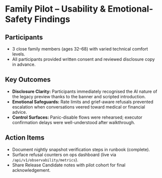 # Family Pilot – Usability & Emotional-Safety Findings

## Participants
- 3 close family members (ages 32–68) with varied technical comfort levels.
- All participants provided written consent and reviewed disclosure copy in advance.

## Key Outcomes
- **Disclosure Clarity:** Participants immediately recognised the AI nature of the legacy preview thanks to the banner and scripted introduction.
- **Emotional Safeguards:** Rate limits and grief-aware refusals prevented escalation when conversations veered toward medical or financial advice.
- **Control Surfaces:** Panic-disable flows were rehearsed; executor confirmation delays were well-understood after walkthrough.

## Action Items
- Document nightly snapshot verification steps in runbook (complete).
- Surface refusal counters on ops dashboard (live via `/api/v1/observability/metrics`).
- Share Release Candidate notes with pilot cohort for final acknowledgement.
